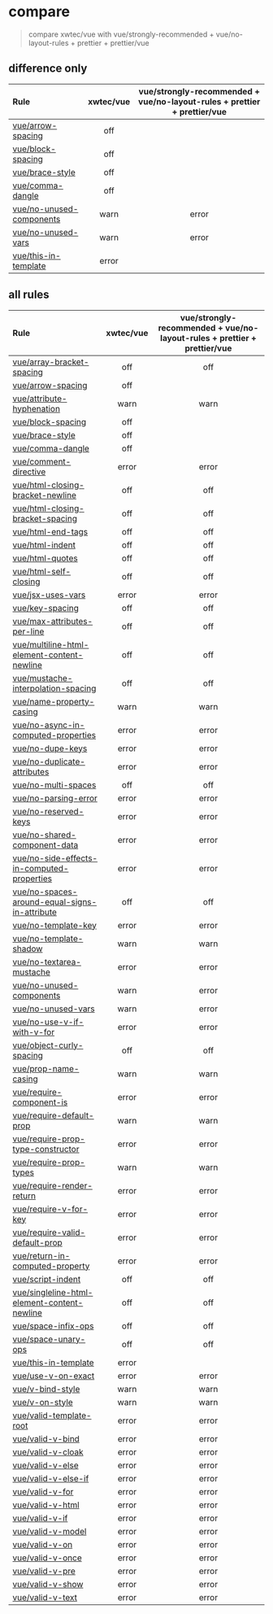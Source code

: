 # compare

> compare xwtec/vue with vue/strongly-recommended + vue/no-layout-rules + prettier + prettier/vue

## difference only

Rule|xwtec/vue|vue/strongly-recommended + vue/no-layout-rules + prettier + prettier/vue
:-|:-:|:-:
[vue/arrow-spacing](https://vuejs.github.io/eslint-plugin-vue/rules/arrow-spacing.html)|off|
[vue/block-spacing](https://vuejs.github.io/eslint-plugin-vue/rules/block-spacing.html)|off|
[vue/brace-style](https://vuejs.github.io/eslint-plugin-vue/rules/brace-style.html)|off|
[vue/comma-dangle](https://vuejs.github.io/eslint-plugin-vue/rules/comma-dangle.html)|off|
[vue/no-unused-components](https://eslint.vuejs.org/rules/no-unused-components.html)|warn|error
[vue/no-unused-vars](https://eslint.vuejs.org/rules/no-unused-vars.html)|warn|error
[vue/this-in-template](https://eslint.vuejs.org/rules/this-in-template.html)|error|

## all rules

Rule|xwtec/vue|vue/strongly-recommended + vue/no-layout-rules + prettier + prettier/vue
:-|:-:|:-:
[vue/array-bracket-spacing](https://vuejs.github.io/eslint-plugin-vue/rules/array-bracket-spacing.html)|off|off
[vue/arrow-spacing](https://vuejs.github.io/eslint-plugin-vue/rules/arrow-spacing.html)|off|
[vue/attribute-hyphenation](https://eslint.vuejs.org/rules/attribute-hyphenation.html)|warn|warn
[vue/block-spacing](https://vuejs.github.io/eslint-plugin-vue/rules/block-spacing.html)|off|
[vue/brace-style](https://vuejs.github.io/eslint-plugin-vue/rules/brace-style.html)|off|
[vue/comma-dangle](https://vuejs.github.io/eslint-plugin-vue/rules/comma-dangle.html)|off|
[vue/comment-directive](https://eslint.vuejs.org/rules/comment-directive.html)|error|error
[vue/html-closing-bracket-newline](https://eslint.vuejs.org/rules/html-closing-bracket-newline.html)|off|off
[vue/html-closing-bracket-spacing](https://eslint.vuejs.org/rules/html-closing-bracket-spacing.html)|off|off
[vue/html-end-tags](https://eslint.vuejs.org/rules/html-end-tags.html)|off|off
[vue/html-indent](https://eslint.vuejs.org/rules/html-indent.html)|off|off
[vue/html-quotes](https://eslint.vuejs.org/rules/html-quotes.html)|off|off
[vue/html-self-closing](https://eslint.vuejs.org/rules/html-self-closing.html)|off|off
[vue/jsx-uses-vars](https://eslint.vuejs.org/rules/jsx-uses-vars.html)|error|error
[vue/key-spacing](https://vuejs.github.io/eslint-plugin-vue/rules/key-spacing.html)|off|off
[vue/max-attributes-per-line](https://eslint.vuejs.org/rules/max-attributes-per-line.html)|off|off
[vue/multiline-html-element-content-newline](https://eslint.vuejs.org/rules/multiline-html-element-content-newline.html)|off|off
[vue/mustache-interpolation-spacing](https://eslint.vuejs.org/rules/mustache-interpolation-spacing.html)|off|off
[vue/name-property-casing](https://eslint.vuejs.org/rules/name-property-casing.html)|warn|warn
[vue/no-async-in-computed-properties](https://eslint.vuejs.org/rules/no-async-in-computed-properties.html)|error|error
[vue/no-dupe-keys](https://eslint.vuejs.org/rules/no-dupe-keys.html)|error|error
[vue/no-duplicate-attributes](https://eslint.vuejs.org/rules/no-duplicate-attributes.html)|error|error
[vue/no-multi-spaces](https://eslint.vuejs.org/rules/no-multi-spaces.html)|off|off
[vue/no-parsing-error](https://eslint.vuejs.org/rules/no-parsing-error.html)|error|error
[vue/no-reserved-keys](https://eslint.vuejs.org/rules/no-reserved-keys.html)|error|error
[vue/no-shared-component-data](https://eslint.vuejs.org/rules/no-shared-component-data.html)|error|error
[vue/no-side-effects-in-computed-properties](https://eslint.vuejs.org/rules/no-side-effects-in-computed-properties.html)|error|error
[vue/no-spaces-around-equal-signs-in-attribute](https://eslint.vuejs.org/rules/no-spaces-around-equal-signs-in-attribute.html)|off|off
[vue/no-template-key](https://eslint.vuejs.org/rules/no-template-key.html)|error|error
[vue/no-template-shadow](https://eslint.vuejs.org/rules/no-template-shadow.html)|warn|warn
[vue/no-textarea-mustache](https://eslint.vuejs.org/rules/no-textarea-mustache.html)|error|error
[vue/no-unused-components](https://eslint.vuejs.org/rules/no-unused-components.html)|warn|error
[vue/no-unused-vars](https://eslint.vuejs.org/rules/no-unused-vars.html)|warn|error
[vue/no-use-v-if-with-v-for](https://eslint.vuejs.org/rules/no-use-v-if-with-v-for.html)|error|error
[vue/object-curly-spacing](https://vuejs.github.io/eslint-plugin-vue/rules/object-curly-spacing.html)|off|off
[vue/prop-name-casing](https://eslint.vuejs.org/rules/prop-name-casing.html)|warn|warn
[vue/require-component-is](https://eslint.vuejs.org/rules/require-component-is.html)|error|error
[vue/require-default-prop](https://eslint.vuejs.org/rules/require-default-prop.html)|warn|warn
[vue/require-prop-type-constructor](https://eslint.vuejs.org/rules/require-prop-type-constructor.html)|error|error
[vue/require-prop-types](https://eslint.vuejs.org/rules/require-prop-types.html)|warn|warn
[vue/require-render-return](https://eslint.vuejs.org/rules/require-render-return.html)|error|error
[vue/require-v-for-key](https://eslint.vuejs.org/rules/require-v-for-key.html)|error|error
[vue/require-valid-default-prop](https://eslint.vuejs.org/rules/require-valid-default-prop.html)|error|error
[vue/return-in-computed-property](https://eslint.vuejs.org/rules/return-in-computed-property.html)|error|error
[vue/script-indent](https://eslint.vuejs.org/rules/script-indent.html)|off|off
[vue/singleline-html-element-content-newline](https://eslint.vuejs.org/rules/singleline-html-element-content-newline.html)|off|off
[vue/space-infix-ops](https://vuejs.github.io/eslint-plugin-vue/rules/space-infix-ops.html)|off|off
[vue/space-unary-ops](https://vuejs.github.io/eslint-plugin-vue/rules/space-unary-ops.html)|off|off
[vue/this-in-template](https://eslint.vuejs.org/rules/this-in-template.html)|error|
[vue/use-v-on-exact](https://eslint.vuejs.org/rules/use-v-on-exact.html)|error|error
[vue/v-bind-style](https://eslint.vuejs.org/rules/v-bind-style.html)|warn|warn
[vue/v-on-style](https://eslint.vuejs.org/rules/v-on-style.html)|warn|warn
[vue/valid-template-root](https://eslint.vuejs.org/rules/valid-template-root.html)|error|error
[vue/valid-v-bind](https://eslint.vuejs.org/rules/valid-v-bind.html)|error|error
[vue/valid-v-cloak](https://eslint.vuejs.org/rules/valid-v-cloak.html)|error|error
[vue/valid-v-else](https://eslint.vuejs.org/rules/valid-v-else.html)|error|error
[vue/valid-v-else-if](https://eslint.vuejs.org/rules/valid-v-else-if.html)|error|error
[vue/valid-v-for](https://eslint.vuejs.org/rules/valid-v-for.html)|error|error
[vue/valid-v-html](https://eslint.vuejs.org/rules/valid-v-html.html)|error|error
[vue/valid-v-if](https://eslint.vuejs.org/rules/valid-v-if.html)|error|error
[vue/valid-v-model](https://eslint.vuejs.org/rules/valid-v-model.html)|error|error
[vue/valid-v-on](https://eslint.vuejs.org/rules/valid-v-on.html)|error|error
[vue/valid-v-once](https://eslint.vuejs.org/rules/valid-v-once.html)|error|error
[vue/valid-v-pre](https://eslint.vuejs.org/rules/valid-v-pre.html)|error|error
[vue/valid-v-show](https://eslint.vuejs.org/rules/valid-v-show.html)|error|error
[vue/valid-v-text](https://eslint.vuejs.org/rules/valid-v-text.html)|error|error
